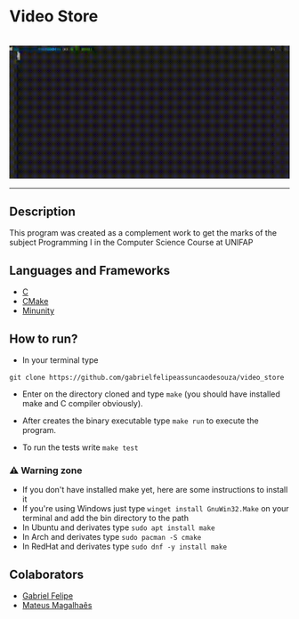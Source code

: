 # Video Store

<br>

<div align="center">
 <img alt="position_gif" src="assets/using.gif">
</div>

***
## Description

This program was created as a complement work to get the marks of the subject Programming I in the Computer Science Course at UNIFAP

## Languages and Frameworks

* [C](https://en.wikipedia.org/wiki/C_programming_language)
* [CMake](https://cmake.org/cmake/help/latest/)
* [Minunity](https://github.com/siu/minunit)

## How to run?
* In your terminal type
  
 ```console
git clone https://github.com/gabrielfelipeassuncaodesouza/video_store
```
* Enter on the directory cloned and type `make` (you should have installed make and C compiler obviously).

* After creates the binary executable type `make run` to execute the program.
  
* To run the tests write `make test`

### ⚠️ Warning zone

* If you don't have installed make yet, here are some instructions to install it
* If you're using Windows just type `winget install GnuWin32.Make` on your terminal and add the bin directory to the path
* In Ubuntu and derivates type `sudo apt install make`
* In Arch and derivates type `sudo pacman -S cmake`
* In RedHat and derivates type `sudo dnf -y install make`

## Colaborators

* [Gabriel Felipe](https://github.com/gabrielfelipeassuncaodesouza)
* [Mateus Magalhaês](https://github.com/mateus-mglh)
